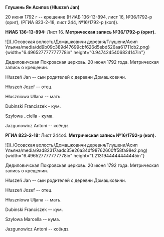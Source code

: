 **Глушень Ян Асипов (Hłuszeń Jan)**

20 июня 1792 г -- крещение (НИАБ 136-13-894, лист 16, №36/1792-р (ориг),
(РГИА 823-2-18, лист 244, №16/1792-р (коп)).

**НИАБ 136-13-894:** Лист 16. **Метрическая запись №36/1792-р (ориг).**

![](./Осовская волость/Домашковичи деревня/Глушени/Асип Ульяна/media/dd9b09c389d47699cbf626d5ebd526aa61711cb2.png){width="6.496527777777778in"
height="0.9474245406824147in"}

Дедиловичская Покровская церковь. 20 июня 1792 года. Метрическая запись
о крещении.

Hłuszeń Jan -- сын родителей с деревни Домашковичи.

Hłuszeń Jezef -- отец.

Hłuszniowa Ullana -- мать.

Dubinski Franciszek - кум.

Szyłowa ..ciella - кума.

Jazgunowicz Antoni -- ксёндз.

**РГИА 823-2-18:** Лист 244об. **Метрическая запись №16/1792-р (коп).**

![](./Осовская волость/Домашковичи деревня/Глушени/Асип Ульяна/media/9ad82317aadc35e26a34df98762600ff58fa98e2.png){width="6.496527777777778in"
height="1.2131944444444445in"}

Дедиловичская Покровская церковь. 20 июня 1792 года. Метрическая запись
о крещении.

Hłuszeń Jan -- сын родителей с деревни Домашковичи.

Hłuszeń Jozef -- отец.

Hłuszniowa Uljana -- мать.

Dubinski Franciszek -- кум.

Szyłowa Marcella -- кума.

Jazgunowicz Antoni -- ксёндз.
